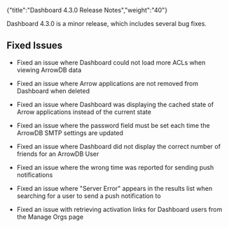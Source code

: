 {"title":"Dashboard 4.3.0 Release Notes","weight":"40"}

Dashboard 4.3.0 is a minor release, which includes several bug fixes.

## Fixed Issues

* Fixed an issue where Dashboard could not load more ACLs when viewing ArrowDB data

* Fixed an issue where Arrow applications are not removed from Dashboard when deleted

* Fixed an issue where Dashboard was displaying the cached state of Arrow applications instead of the current state

* Fixed an issue where the password field must be set each time the ArrowDB SMTP settings are updated

* Fixed an issue where Dashboard did not display the correct number of friends for an ArrowDB User

* Fixed an issue where the wrong time was reported for sending push notifications

* Fixed an issue where "Server Error" appears in the results list when searching for a user to send a push notification to

* Fixed an issue with retrieving activation links for Dashboard users from the Manage Orgs page
